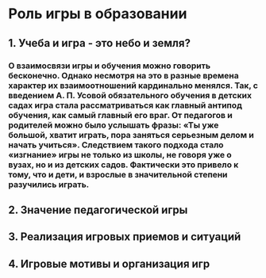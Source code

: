 # Роль игры в образовании
## 1. <span color=#140D4F>Учеба и игра - это небо и земля?</span>
### О взаимосвязи игры и обучения можно говорить бесконечно. Однако несмотря на это в разные времена характер их взаимоотношений кардинально менялся. Так, с введением А. П. Усовой обязательного обучения в детских садах игра стала рассматриваться как главный антипод обучения, как самый главный его враг. От педагогов и родителей можно было услышать фразы: «Ты уже большой, хватит играть, пора заняться серьезным делом и начать учиться». Следствием такого подхода стало «изгнание» игры не только из школы, не говоря уже о вузах, но и из детских садов. Фактически это привело к тому, что и дети, и взрослые в значительной степени разучились играть.
## 2. Значение педагогической игры
###
## 3. Реализация игровых приемов и ситуаций
###
## 4. Игровые мотивы и организация игр
###
